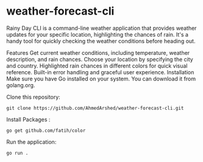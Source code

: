 # weather-forecast-cli

Rainy Day CLI is a command-line weather application that provides weather updates for your specific location, highlighting the chances of rain. It's a handy tool for quickly checking the weather conditions before heading out.

Features
Get current weather conditions, including temperature, weather description, and rain chances.
Choose your location by specifying the city and country.
Highlighted rain chances in different colors for quick visual reference.
Built-in error handling and graceful user experience.
Installation
Make sure you have Go installed on your system. You can download it from golang.org.

Clone this repository:
```
git clone https://github.com/AhmedArshed/weather-forecast-cli.git
```
Install Packages :
```
go get github.com/fatih/color
```
Run the application:

```
go run .
```
